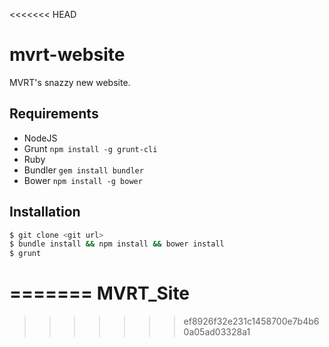 <<<<<<< HEAD
# mvrt-website

MVRT's snazzy new website.

## Requirements

 + NodeJS
 + Grunt ``npm install -g grunt-cli``
 + Ruby
 + Bundler ``gem install bundler``
 + Bower ``npm install -g bower``

## Installation

```bash
$ git clone <git url>
$ bundle install && npm install && bower install
$ grunt
```
=======
MVRT_Site
=========
>>>>>>> ef8926f32e231c1458700e7b4b60a05ad03328a1
